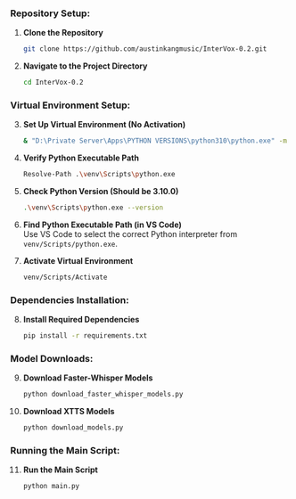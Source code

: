 ### **Repository Setup:**
1. **Clone the Repository**  
   ```bash
   git clone https://github.com/austinkangmusic/InterVox-0.2.git
   ```

2. **Navigate to the Project Directory**  
   ```bash
   cd InterVox-0.2
   ```

### **Virtual Environment Setup:**
3. **Set Up Virtual Environment (No Activation)**  
   ```bash
   & "D:\Private Server\Apps\PYTHON VERSIONS\python310\python.exe" -m venv venv
   ```

4. **Verify Python Executable Path**  
   ```bash
   Resolve-Path .\venv\Scripts\python.exe
   ```

5. **Check Python Version (Should be 3.10.0)**  
   ```bash
   .\venv\Scripts\python.exe --version
   ```

6. **Find Python Executable Path (in VS Code)**  
   Use VS Code to select the correct Python interpreter from `venv/Scripts/python.exe`.

7. **Activate Virtual Environment**  
   ```bash
   venv/Scripts/Activate
   ```

### **Dependencies Installation:**
8. **Install Required Dependencies**  
   ```bash
   pip install -r requirements.txt
   ```

### **Model Downloads:**
9. **Download Faster-Whisper Models**  
   ```bash
   python download_faster_whisper_models.py
   ```

10. **Download XTTS Models**  
    ```bash
    python download_models.py
    ```

### **Running the Main Script:**
11. **Run the Main Script**  
    ```bash
    python main.py
    ```
